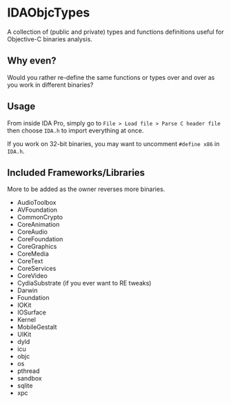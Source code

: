 # IDAObjcTypes
A collection of (public and private) types and functions definitions useful for Objective-C binaries analysis.

## Why even?
Would you rather re-define the same functions or types over and over as you work in different binaries?

## Usage
From inside IDA Pro, simply go to `File > Load file > Parse C header file` then choose `IDA.h` to import everything at once.

If you work on 32-bit binaries, you may want to uncomment `#define x86` in `IDA.h`.

## Included Frameworks/Libraries
More to be added as the owner reverses more binaries.
- AudioToolbox
- AVFoundation
- CommonCrypto
- CoreAnimation
- CoreAudio
- CoreFoundation
- CoreGraphics
- CoreMedia
- CoreText
- CoreServices
- CoreVideo
- CydiaSubstrate (if you ever want to RE tweaks)
- Darwin
- Foundation
- IOKit
- IOSurface
- Kernel
- MobileGestalt
- UIKit
- dyld
- icu
- objc
- os
- pthread
- sandbox
- sqlite
- xpc